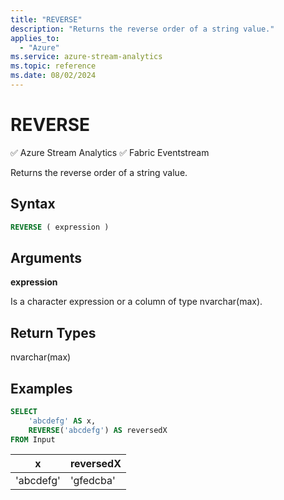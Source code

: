 ```yaml
---
title: "REVERSE"
description: "Returns the reverse order of a string value."
applies_to:
  - "Azure"
ms.service: azure-stream-analytics
ms.topic: reference
ms.date: 08/02/2024
---
```


# REVERSE
:white_check_mark: Azure Stream Analytics :white_check_mark: Fabric Eventstream

Returns the reverse order of a string value.

## Syntax

```SQL
REVERSE ( expression )
```

## Arguments

**expression**

Is a character expression or a column of type nvarchar(max).

## Return Types

nvarchar(max)

## Examples

```SQL
SELECT
    'abcdefg' AS x,
    REVERSE('abcdefg') AS reversedX
FROM Input
```

|x|reversedX|
|-|-|
|'abcdefg'|'gfedcba'|

